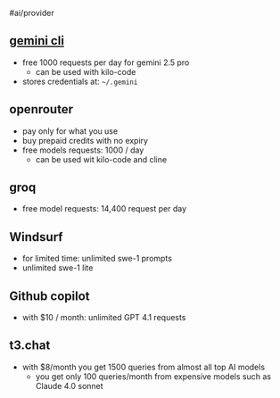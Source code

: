 #ai/provider

## [gemini cli](https://github.com/google-gemini/gemini-cli)
- free 1000 requests per day for gemini 2.5 pro
	- can be used with kilo-code
- stores credentials at: `~/.gemini`

## openrouter
- pay only for what you use
- buy prepaid credits with no expiry
- free models requests: 1000 / day
	- can be used wit kilo-code and cline

## groq
- free model requests: 14,400 request per day

## Windsurf
- for limited time: unlimited swe-1 prompts
- unlimited swe-1 lite

## Github copilot
- with $10 / month: unlimited GPT 4.1 requests

## t3.chat
- with $8/month you get 1500 queries from almost all top AI models
	- you get only 100 queries/month from expensive models such as Claude 4.0 sonnet


